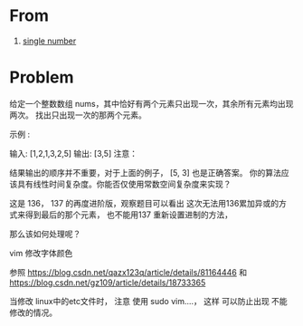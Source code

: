 

# **From** 
1. [single number](https://leetcode-cn.com/problems/single-number-iii)

<!-- more -->
# **Problem**



给定一个整数数组 nums，其中恰好有两个元素只出现一次，其余所有元素均出现两次。 找出只出现一次的那两个元素。

示例 :

输入: [1,2,1,3,2,5]
输出: [3,5]
注意：

结果输出的顺序并不重要，对于上面的例子， [5, 3] 也是正确答案。
你的算法应该具有线性时间复杂度。你能否仅使用常数空间复杂度来实现？



这是 136， 137 的再度进阶版，观察题目可以看出 这次无法用136累加异或的方式来得到最后的那个元素， 也不能用137 重新设置进制的方法，

那么该如何处理呢？  




vim 修改字体颜色


 参照  https://blog.csdn.net/qazx123q/article/details/81164446   和  https://blog.csdn.net/gz109/article/details/18733365




 当修改  linux中的etc文件时， 注意 使用 sudo  vim....， 这样 可以防止出现 不能修改的情况。